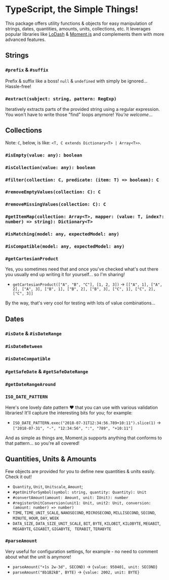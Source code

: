 


# TypeScript, the Simple Things!

This package offers utility functions & objects for easy manipulation of strings, dates, quantities, amounts, units, collections, etc.
It leverages popular libraries like [LoDash](https://lodash.com/) & [Moment.js](https://momentjs.com/) and complements them with more advanced features.

## Strings

### `#prefix` & `#suffix`

Prefix & suffix like a boss! `null` & `undefined` with simply be ignored... Hassle-free!

### `#extract(subject: string, pattern: RegExp)`

Iteratively extracts parts of the provided string using a regular expression. You won't have to write those "find" loops anymore! *You're welcome*...

## Collections

Note: `C`, below, is like: `<T, C extends Dictionary<T> | Array<T>>`.

### `#isEmpty(value: any): boolean`

### `#isCollection(value: any): boolean`

### `#filter(collection: C, predicate: (item: T) => boolean): C`

### `#removeEmptyValues(collection: C): C`

### `#removeMissingValues(collection: C): C`

### `#getItemMap(collection: Array<T>, mapper: (value: T, index?: number) => string): Dictionary<T>`

### `#isMatching(model: any, expectedModel: any)`

### `#isCompatible(model: any, expectedModel: any)`

### `#getCartesianProduct`
Yes, you sometimes need that and once you've checked what's out there you usually end up writing it for yourself... so I'm sharing!

- `getCartesianProduct(["A", "B", "C"], [1, 2, 3])`
  → `[["A", 1], ["A", 2], ["A", 3], ["B", 1], ["B", 2], ["B", 3], ["C", 1], ["C", 2], ["C", 3]]`

By the way, that's very cool for testing with lots of value combinations...

## Dates

### `#isDate` & `#isDateRange`

### `#isDateBetween`

### `#isDateCompatible`

### `#getSafeDate` & `#getSafeDateRange`

### `#getDateRangeAround`

### `ISO_DATE_PATTERN`

Here's one lovely date pattern ❤️ that you can use with various validation libraries! It'll capture the interesting bits for you; for example:
- `ISO_DATE_PATTERN.exec("2018-07-31T12:34:56.789+10:11").slice(1)`
  → `["2018-07-31", "-", "12:34:56", ":", "789", "+10:11"]`

And as simple as things are, Moment.js supports anything that conforms to that pattern... so you're all covered!

## Quantities, Units & Amounts

Few objects are provided for you to define new quantities & units easily. Check it out!

- `Quantity`, `Unit`, `Unitscale`, `Amount`;
- `#getUnitForSymbol(symbol: string, quantity: Quantity): Unit`
- `#convertAmount(amount: Amount, unit: IUnit): number`
- `#registerUnitConversion(unit1: Unit, unit2: Unit, conversion: (amount: number) => number)`
- `TIME`, `TIME_UNIT_SCALE`, `NANOSECOND`, `MICROSECOND`, `MILLISECOND`, `SECOND`, `MINUTE`, `HOUR`, `DAY`, `WEEK`
- `DATA_SIZE`, `DATA_SIZE_UNIT_SCALE`, `BIT`, `BYTE`, `KILOBIT`, `KILOBYTE`, `MEGABIT`, `MEGABYTE`, `GIGABIT`, `GIGABYTE`, ` TERABIT`, `TERABYTE`

### `#parseAmount`

Very useful for configuration settings, for example - no need to comment about what the unit is anymore!

- `parseAmount("+1s 2w-3d", SECOND)`
  → `{value: 950401, unit: SECOND}`
- `parseAmount("8b1B2kB", BYTE)`
  → `{value: 2002, unit: BYTE}`
